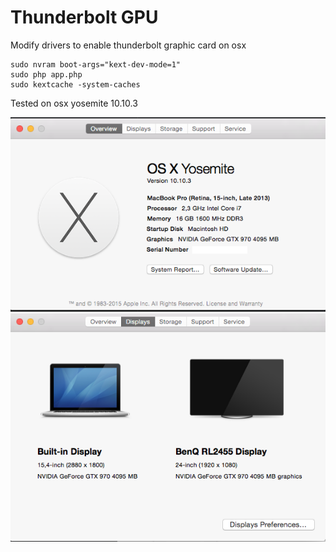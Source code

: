 # Thunderbolt GPU
Modify drivers to enable thunderbolt graphic card on osx



```
sudo nvram boot-args="kext-dev-mode=1"
sudo php app.php
sudo kextcache -system-caches
```

Tested on osx yosemite 10.10.3

![ScreenShot](https://raw.githubusercontent.com/s-valencia/thunderbolt-gpu/master/screenshots/1.png)
![ScreenShot](https://raw.githubusercontent.com/s-valencia/thunderbolt-gpu/master/screenshots/2.png)
